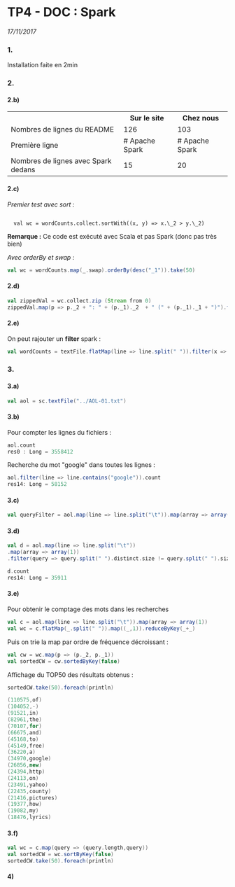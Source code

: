 # TP4 - DOC : Spark
_17/11/2017_

### 1.
Installation faite en 2min

### 2.
#### 2.b)
<table>
  <th></th>
  <th>Sur le site</th>
  <th>Chez nous</th>
  <tr>
    <td>Nombres de lignes du README</td>
    <td>126</td>
    <td>103</td>
  </tr>
  <tr>
    <td>Première ligne</td>
    <td># Apache Spark</td>
    <td># Apache Spark</td>
  </tr>
  <tr>
    <td>Nombres de lignes avec Spark dedans</td>
    <td>15</td>
    <td>20</td>
  </tr>
</table>

#### 2.c)
_Premier test avec sort :_

<code>
  val wc = wordCounts.collect.sortWith((x, y) => x.\_2 > y.\_2)
</code>

**Remarque :** Ce code est exécuté avec Scala et pas Spark (donc pas très bien)

_Avec orderBy et swap :_

``` scala
val wc = wordCounts.map(_.swap).orderBy(desc("_1")).take(50)
```

#### 2.d)
``` scala
val zippedVal = wc.collect.zip (Stream from 0)
zippedVal.map(p => p._2 + ": " + (p._1)._2  + " (" + (p._1)._1 + ")").foreach(println)
```

#### 2.e)
On peut rajouter un **filter** spark :
``` scala
val wordCounts = textFile.flatMap(line => line.split(" ")).filter(x => !x.equals("")).groupByKey(identity)
```
### 3.
#### 3.a)
``` scala
val aol = sc.textFile("../AOL-01.txt")
```

#### 3.b)
Pour compter les lignes du fichiers :
``` scala
aol.count
res0 : Long = 3558412
```
Recherche du mot "google" dans toutes les lignes :
``` scala
aol.filter(line => line.contains("google")).count
res14: Long = 58152
```

#### 3.c)
``` scala
val queryFilter = aol.map(line => line.split("\t")).map(array => array(1))
```

#### 3.d)
``` scala
val d = aol.map(line => line.split("\t"))
.map(array => array(1))
.filter(query => query.split(" ").distinct.size != query.split(" ").size)

d.count
res14: Long = 35911
```

#### 3.e)
Pour obtenir le comptage des mots dans les recherches
``` scala
val c = aol.map(line => line.split("\t")).map(array => array(1))
val wc = c.flatMap(_.split(" ")).map((_,1)).reduceByKey(_+_)
```

Puis on trie la map par ordre de fréquence décroissant :
``` scala
val cw = wc.map(p => (p._2, p._1))
val sortedCW = cw.sortedByKey(false)
```
Affichage du TOP50 des résultats obtenus :
``` Scala
sortedCW.take(50).foreach(println)

(110575,of)
(104052,-)
(91521,in)
(82961,the)
(70107,for)
(66675,and)
(45168,to)
(45149,free)
(36220,a)
(34970,google)
(26856,new)
(24394,http)
(24113,on)
(23491,yahoo)
(22435,county)
(21416,pictures)
(19377,how)
(19082,my)
(18476,lyrics)
```

#### 3.f)
``` scala
val wc = c.map(query => (query.length,query))
val sortedCW = wc.sortByKey(false)
sortedCW.take(50).foreach(println)
```
#### 4)
